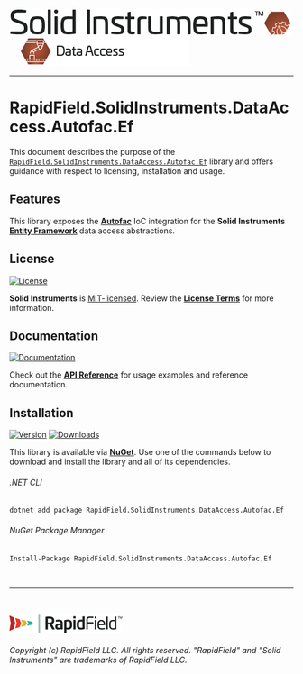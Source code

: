 <!--
Copyright (c) RapidField LLC. Licensed under the MIT License. See LICENSE.txt in the project root for license information.
-->

[![Solid Instruments](../../SolidInstruments.Logo.Color.Transparent.500w.png)](../../README.md)
<br />&nbsp;&nbsp;&nbsp;&nbsp;
![DataAccess](../../doc/images/Label.DataAccess.300w.png)
- - -

# RapidField.SolidInstruments.DataAccess.Autofac.Ef

This document describes the purpose of the [`RapidField.SolidInstruments.DataAccess.Autofac.Ef`]() library and offers guidance with respect to licensing, installation and usage.

## Features

This library exposes the [**Autofac**](https://autofac.org/) IoC integration for the **Solid Instruments** [**Entity Framework**](https://docs.microsoft.com/en-us/dotnet/framework/data/adonet/ef/overview) data access abstractions.

## License

[![License](https://img.shields.io/github/license/rapidfield/solid-instruments?style=flat&color=lightseagreen&label=license&logo=open-access&logoColor=lightgrey)](../../LICENSE.txt)

**Solid Instruments** is [MIT-licensed](https://en.wikipedia.org/wiki/MIT_License). Review the [**License Terms**](../../LICENSE.txt) for more information.

## Documentation

[![Documentation](https://img.shields.io/badge/documentation-website-tan?style=flat&logo=buffer&logoColor=lightgrey)](https://www.solidinstruments.com/api/RapidField.SolidInstruments.DataAccess.Autofac.html)

Check out the [**API Reference**](https://www.solidinstruments.com/api/RapidField.SolidInstruments.DataAccess.Autofac.Ef.html) for usage examples and reference documentation.

## Installation

[![Version](https://img.shields.io/nuget/vpre/RapidField.SolidInstruments.DataAccess.Autofac.Ef?style=flat&color=blue&label=version&logo=nuget&logoColor=lightgrey)](https://www.nuget.org/packages/RapidField.SolidInstruments.DataAccess.Autofac.Ef)
[![Downloads](https://img.shields.io/nuget/dt/RapidField.SolidInstruments.DataAccess.Autofac.Ef?style=flat&color=blue&logo=nuget&logoColor=lightgrey)](https://www.nuget.org/packages/RapidField.SolidInstruments.DataAccess.Autofac.Ef)

This library is available via [**NuGet**](https://docs.microsoft.com/en-us/nuget/quickstart/install-and-use-a-package-in-visual-studio). Use one of the commands below to download and install the library and all of its dependencies.

###### .NET CLI

```shell
dotnet add package RapidField.SolidInstruments.DataAccess.Autofac.Ef
```

###### NuGet Package Manager

```shell
Install-Package RapidField.SolidInstruments.DataAccess.Autofac.Ef
```

<br />

- - -

<br />

[![RapidField](../../RapidField.Logo.Color.Black.Transparent.200w.png)](https://www.rapidfield.com)

###### Copyright (c) RapidField LLC. All rights reserved. "RapidField" and "Solid Instruments" are trademarks of RapidField LLC.